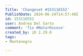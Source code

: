 ```yaml
---
Title: 'Changeset #153116552'
PublishDate: 2024-06-24T14:57:49Z
id: 153116552
user: Andrea Del Sarto
comment: 'fix #NaturKosovo'
created_by: iD 2.29.0
tags:
- Montenegro

---
```

